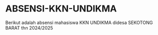 # ABSENSI-KKN-UNDIKMA
Berikut adalah absensi mahasiswa KKN UNDIKMA didesa SEKOTONG BARAT thn 2024/2025
